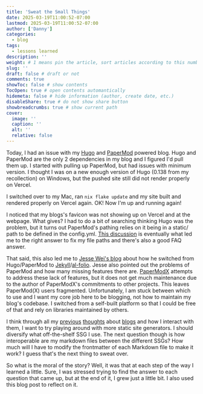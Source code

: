 ```yaml
---
title: 'Sweat the Small Things'
date: 2025-03-19T11:00:52-07:00
lastmod: 2025-03-19T11:00:52-07:00
author: ['Danny']
categories:
  - blog
tags:
  - lessons learned
description: ''
weight: # 1 means pin the article, sort articles according to this number
slug: ''
draft: false # draft or not
comments: true
showToc: false # show contents
TocOpen: true # open contents automantically
hidemeta: false # hide information (author, create date, etc.)
disableShare: true # do not show share button
showbreadcrumbs: true # show current path
cover:
  image: ''
  caption: ''
  alt: ''
  relative: false
---
```


Today, I had an issue with my [Hugo](https://gohugo.io/) and
[PaperMod](https://github.com/adityatelange/hugo-PaperMod) powered blog. Hugo
and PaperMod are the only 2 dependencies in my blog and I figured I'd pull them
up. I started with pulling up PaperMod, but had issues with minimum version. I
thought I was on a new enough version of Hugo (0.138 from my recollection) on
Windows, but the pushed site still did not render properly on Vercel.

I switched over to my Mac, ran `nix flake update` and my site built and rendered
properly on Vercel again. OK! Now I'm up and running again!

I noticed that my blogs's favicon was not showing up on Vercel and at the
webpage. What gives? I had to do a bit of searching thinking Hugo was the
problem, but it turns out PaperMod's pathing relies on it being in a static/
path to be defined in the config.yml.
[This discussion](https://github.com/adityatelange/hugo-PaperMod/discussions/953)
is eventually what led me to the right answer to fix my file paths and there's
also a good FAQ answer.

That said, this also led me to
[Jesse Wei's blog](https://jessewei.dev/blog/2023/papermod/) about how he
switched from Hugo/PaperMod to
[Jekyll](https://jekyllrb.com/)/[al-folio](https://github.com/alshedivat/al-folio).
Jesse also pointed out the problems of PaperMod and how many missing features
there are. [PaperModX](https://github.com/reorx/hugo-PaperModX) attempts to
address these lack of features, but it does not get much maintenance due to the
author of PaperModX's commitments to other projects. This leaves PaperMod(X)
users fragmented. Unfortunately, I am stuck between which to use and I want my
core job here to be blogging, not how to maintain my blog's codebase. I switched
from a self-built platform so that I could be free of that and rely on libraries
maintained by others.

I think through all my [previous](https://www.solivan.dev/blog/what-is-this/)
[thoughts](https://www.solivan.dev/blog/goals/) about
[blogs](https://www.solivan.dev/blog/migrating-to-hugo/) and how I interact with
them, I want to try playing around with more static site generators. I should
diversify what off-the-shelf SSG I use. The next question though is how
interoperable are my markdown files between the different SSGs? How much will I
have to modify the frontmatter of each Markdown file to make it work? I guess
that's the next thing to sweat over.

So what is the moral of the story? Well, it was that at each step of the way I
learned a little. Sure, I was stressed trying to find the answer to each
question that came up, but at the end of it, I grew just a little bit. I also
used this blog post to reflect on it.
